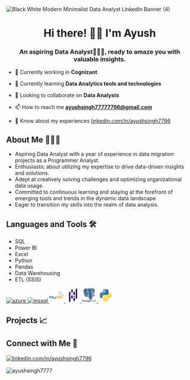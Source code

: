 ![Black   White Modern Minimalist Data Analyst LinkedIn Banner (4)](https://github.com/ayushsingh7777/ayushsingh7777/assets/68181799/cf26d9c5-be3d-4f36-95c3-dd41f41f48ac)




<h1 align="center">Hi there! 👋🏽 I'm Ayush</h1>
<h3 align="center">An aspiring Data Analyst👨🏽‍💻, ready to amaze you with valuable insights.</h3>

- 🔭 Currently working in **Cognizant**

- 🌱 Currently learning **Data Analytics tools and technologies**

- 👯 Looking to collaborate on **Data Analysts**

- 📫 How to reach me **ayushsingh77777796@gmail.com**

- 📄 Know about my experiences [linkedin.com/in/ayushsingh7796](linkedin.com/in/ayushsingh7796)

## About Me 🙋🏽‍♂️

- Aspiring Data Analyst with a year of experience in data migration projects as a Programmer Analyst. 
- Enthusiastic about utilizing my expertise to drive data-driven insights and solutions. 
- Adept at creatively solving challenges and optimizing organizational data usage. 
- Committed to continuous learning and staying at the forefront of emerging tools and trends in the dynamic data landscape.
- Eager to transition my skills into the realm of data analysis.



## Languages and Tools 🛠️

- SQL 
- Power BI
- Excel
- Python
- Pandas
- Data Warehousing
- ETL (SSIS)

<p align="left"> <a href="https://azure.microsoft.com/en-in/" target="_blank" rel="noreferrer"> <img src="https://www.vectorlogo.zone/logos/microsoft_azure/microsoft_azure-icon.svg" alt="azure" width="40" height="40"/> </a> <a href="https://www.microsoft.com/en-us/sql-server" target="_blank" rel="noreferrer"> <img src="https://www.svgrepo.com/show/303229/microsoft-sql-server-logo.svg" alt="mssql" width="40" height="40"/> </a> <a href="https://www.mysql.com/" target="_blank" rel="noreferrer"> <img src="https://raw.githubusercontent.com/devicons/devicon/master/icons/mysql/mysql-original-wordmark.svg" alt="mysql" width="40" height="40"/> </a> <a href="https://pandas.pydata.org/" target="_blank" rel="noreferrer"> <img src="https://raw.githubusercontent.com/devicons/devicon/2ae2a900d2f041da66e950e4d48052658d850630/icons/pandas/pandas-original.svg" alt="pandas" width="40" height="40"/> </a> <a href="https://www.postgresql.org" target="_blank" rel="noreferrer"> <img src="https://raw.githubusercontent.com/devicons/devicon/master/icons/postgresql/postgresql-original-wordmark.svg" alt="postgresql" width="40" height="40"/> </a> <a href="https://www.python.org" target="_blank" rel="noreferrer"> <img src="https://raw.githubusercontent.com/devicons/devicon/master/icons/python/python-original.svg" alt="python" width="40" height="40"/> </a> </p>



## Projects 📈







## Connect with Me 🤝
<p align="left">
<a href="https://linkedin.com/in/linkedin.com/in/ayushsingh7796" target="blank"><img align="center" src="https://raw.githubusercontent.com/rahuldkjain/github-profile-readme-generator/master/src/images/icons/Social/linked-in-alt.svg" alt="linkedin.com/in/ayushsingh7796" height="30" width="40" /></a>
</p>



<p><img align="center" src="https://github-readme-stats.vercel.app/api/top-langs?username=ayushsingh7777&show_icons=true&locale=en&layout=compact" alt="ayushsingh7777" /></p>















